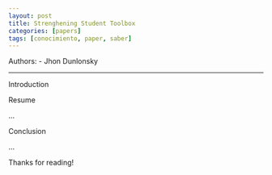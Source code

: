 ```yaml
---
layout: post
title: Strenghening Student Toolbox
categories: [papers]
tags: [conocimiento, paper, saber]
---
```


<!--Resumen-->

Authors:
    - Jhon Dunlonsky

---
<!--more-->

Introduction


Resume

...

Conclusion

...
  
Thanks for reading!